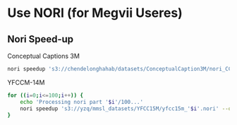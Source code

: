 # Use NORI (for Megvii Useres)

## Nori Speed-up

Conceptual Captions 3M

```bash
nori speedup 's3://chendelonghahab/datasets/ConceptualCaption3M/nori_CC270w.csv' --on --replica=2
```

YFCCM-14M
```zsh
for ((i=0;i<=100;i++)) {
    echo 'Processing nori part '$i'/100...'
    nori speedup 's3://yzq/mmsl_datasets/YFCC15M/yfcc15m_'$i'.nori' --on --replica=2
}
```
